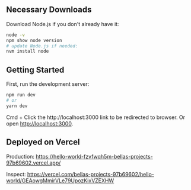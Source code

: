 ## Necessary Downloads

Download Node.js if you don't already have it:
```bash
node -v
npm show node version
# update Node.js if needed:
nvm install node
```

## Getting Started

First, run the development server:

```bash
npm run dev
# or
yarn dev
```
Cmd + Click the http://localhost:3000 link to be redirected to browser. 
Or open [http://localhost:3000](http://localhost:3000).


## Deployed on Vercel

Production: https://hello-world-fzvfwqh5m-bellas-projects-97b69602.vercel.app/

Inspect: https://vercel.com/bellas-projects-97b69602/hello-world/GEAowgMmirVLe79UpozKixVZEXHW
